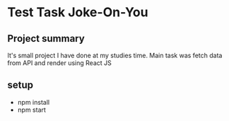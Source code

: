 # Test Task Joke-On-You


<h2>Project summary</h2>

<p>It's small project I have done at my studies time. Main task was fetch data from API and render using React JS</p>


## setup
<ul>
<li> npm install</li>
<li> npm start</li>
</ul>



